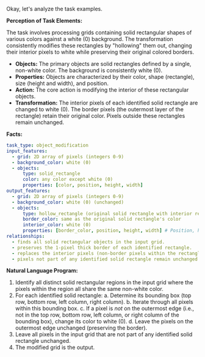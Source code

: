 Okay, let's analyze the task examples.

**Perception of Task Elements:**

The task involves processing grids containing solid rectangular shapes of various colors against a white (0) background. The transformation consistently modifies these rectangles by "hollowing" them out, changing their interior pixels to white while preserving their original colored borders.

*   **Objects:** The primary objects are solid rectangles defined by a single, non-white color. The background is consistently white (0).
*   **Properties:** Objects are characterized by their color, shape (rectangle), size (height and width), and position.
*   **Action:** The core action is modifying the interior of these rectangular objects.
*   **Transformation:** The interior pixels of each identified solid rectangle are changed to white (0). The border pixels (the outermost layer of the rectangle) retain their original color. Pixels outside these rectangles remain unchanged.

**Facts:**


```yaml
task_type: object_modification
input_features:
  - grid: 2D array of pixels (integers 0-9)
  - background_color: white (0)
  - objects:
      type: solid_rectangle
      color: any color except white (0)
      properties: [color, position, height, width]
output_features:
  - grid: 2D array of pixels (integers 0-9)
  - background_color: white (0) (unchanged)
  - objects:
      type: hollow_rectangle (original solid rectangle with interior removed)
      border_color: same as the original solid rectangle's color
      interior_color: white (0)
      properties: [border_color, position, height, width] # Position, height, width match original
relationships:
  - finds all solid rectangular objects in the input grid.
  - preserves the 1-pixel thick border of each identified rectangle.
  - replaces the interior pixels (non-border pixels within the rectangle) of each identified rectangle with the background color (white, 0).
  - pixels not part of any identified solid rectangle remain unchanged.
```


**Natural Language Program:**

1.  Identify all distinct solid rectangular regions in the input grid where the pixels within the region all share the same non-white color.
2.  For each identified solid rectangle:
    a.  Determine its bounding box (top row, bottom row, left column, right column).
    b.  Iterate through all pixels within this bounding box.
    c.  If a pixel is *not* on the outermost edge (i.e., not in the top row, bottom row, left column, or right column of the bounding box), change its color to white (0).
    d.  Leave the pixels on the outermost edge unchanged (preserving the border).
3.  Leave all pixels in the input grid that are not part of any identified solid rectangle unchanged.
4.  The modified grid is the output.